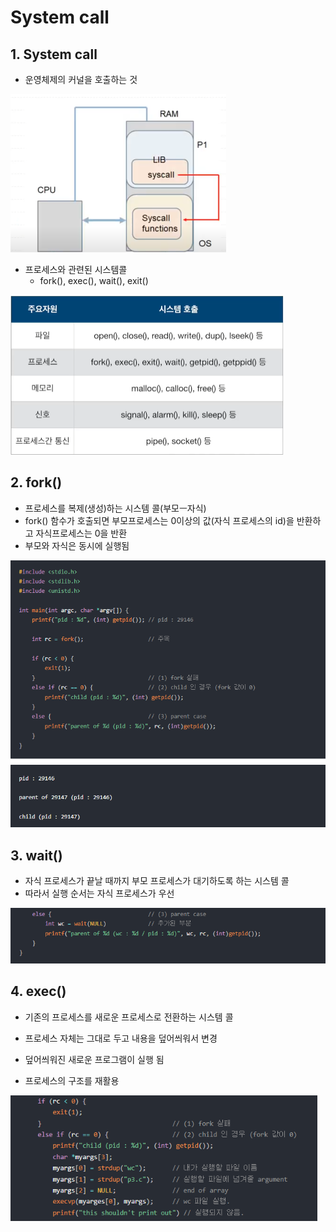 # System call

## 1. System call

- 운영체제의 커널을 호출하는 것

<img src="System call.assets/Screenshot 2022-03-14 030535.png" alt="Screenshot 2022-03-14 030535.png" style="zoom:50%;" />

- 프로세스와 관련된 시스템콜
  - fork(), exec(), wait(), exit()

<img src="System call.assets/Screenshot 2022-03-14 030917.png" alt="Screenshot 2022-03-14 030917.png" style="zoom:50%;" />

## 2. fork()

- 프로세스를 복제(생성)하는 시스템 콜(부모ㅡ자식)
- fork() 함수가 호출되면 부모프로세스는 0이상의 값(자식 프로세스의 id)을 반환하고 자식프로세스는 0을 반환
- 부모와 자식은 동시에 실행됨

<img src="System call.assets/image-20220314032015787.png" alt="image-20220314032015787.png" style="zoom:80%;" />

## 3. wait()

- 자식 프로세스가 끝날 때까지 부모 프로세스가 대기하도록 하는 시스템 콜
- 따라서 실행 순서는 자식 프로세스가 우선

<img src="System call.assets/image-20220314033034590.png" alt="image-20220314033034590" style="zoom:80%;" />

## 4. exec()

- 기존의 프로세스를 새로운 프로세스로 전환하는 시스템 콜

- 프로세스 자체는 그대로 두고 내용을 덮어씌워서 변경
- 덮어씌워진 새로운 프로그램이 실행 됨
- 프로세스의 구조를 재활용

<img src="System call.assets/image-20220314202012025.png" alt="image-20220314202012025" style="zoom:80%;" />